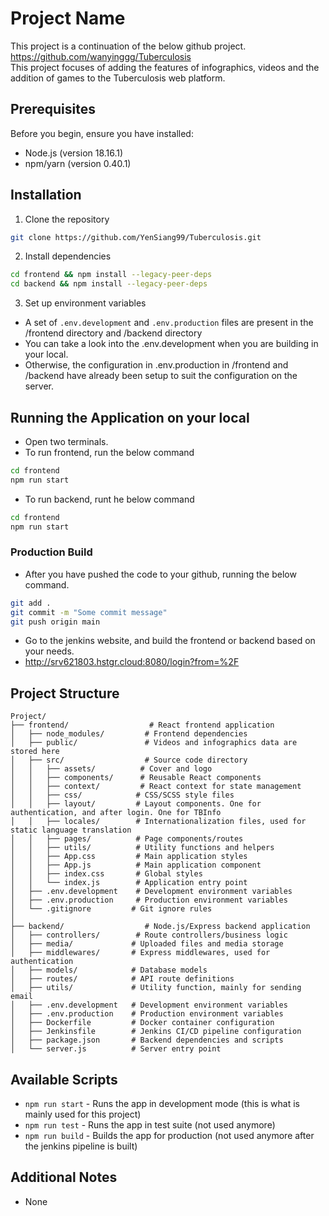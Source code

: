 # Project Name

This project is a continuation of the below github project.  
https://github.com/wanyinggg/Tuberculosis  
This project focuses of adding the features of infographics, videos and the addition of games to the Tuberculosis web platform.  

## Prerequisites
Before you begin, ensure you have installed:
- Node.js (version 18.16.1)
- npm/yarn (version 0.40.1)

## Installation

1. Clone the repository
```bash
git clone https://github.com/YenSiang99/Tuberculosis.git
```

2. Install dependencies
```bash
cd frontend && npm install --legacy-peer-deps
cd backend && npm install --legacy-peer-deps
```

3. Set up environment variables
- A set of `.env.development` and `.env.production` files are present in the /frontend directory and /backend directory 
- You can take a look into the .env.development when you are building in your local.
- Otherwise, the configuration in .env.production in /frontend and /backend have already been setup to suit the configuration on the server. 

## Running the Application on your local
- Open two terminals.
- To run frontend, run the below command
```bash
cd frontend
npm run start
```
- To run backend, runt he below command
```bash
cd frontend
npm run start
```

### Production Build
- After you have pushed the code to your github, running the below command.
```bash
git add .
git commit -m "Some commit message"
git push origin main
```
- Go to the jenkins website, and build the frontend or backend based on your needs.
- http://srv621803.hstgr.cloud:8080/login?from=%2F

## Project Structure

```
Project/
├── frontend/                  # React frontend application
│   ├── node_modules/         # Frontend dependencies
│   ├── public/               # Videos and infographics data are stored here
│   ├── src/                  # Source code directory
│   │   ├── assets/          # Cover and logo
│   │   ├── components/      # Reusable React components
│   │   ├── context/         # React context for state management
│   │   ├── css/            # CSS/SCSS style files
│   │   ├── layout/         # Layout components. One for authentication, and after login. One for TBInfo
│   │   ├── locales/        # Internationalization files, used for static language translation
│   │   ├── pages/          # Page components/routes
│   │   ├── utils/          # Utility functions and helpers
│   │   ├── App.css         # Main application styles
│   │   ├── App.js          # Main application component
│   │   ├── index.css       # Global styles
│   │   └── index.js        # Application entry point
│   ├── .env.development    # Development environment variables
│   ├── .env.production     # Production environment variables
│   └── .gitignore         # Git ignore rules
│
├── backend/                  # Node.js/Express backend application
│   ├── controllers/        # Route controllers/business logic
│   ├── media/             # Uploaded files and media storage
│   ├── middlewares/       # Express middlewares, used for authentication
│   ├── models/            # Database models
│   ├── routes/            # API route definitions
│   ├── utils/             # Utility function, mainly for sending email
│   ├── .env.development   # Development environment variables
│   ├── .env.production    # Production environment variables
│   ├── Dockerfile         # Docker container configuration
│   ├── Jenkinsfile        # Jenkins CI/CD pipeline configuration
│   ├── package.json       # Backend dependencies and scripts
│   └── server.js          # Server entry point
```

## Available Scripts

- `npm run start` - Runs the app in development mode (this is what is mainly used for this project)
- `npm run test` - Runs the app in test suite (not used anymore)
- `npm run build` - Builds the app for production (not used anymore after the jenkins pipeline is built)


## Additional Notes
- None
